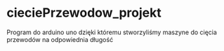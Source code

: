 # cieciePrzewodow_projekt
Program do arduino uno dzięki któremu stworzyliśmy maszyne do cięcia przewodów na odpowiednia długość
